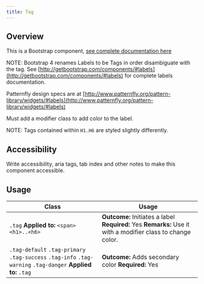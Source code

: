 ```yaml
---
title: Tag
---
```

## Overview

This is a Bootstrap component, [see complete documentation here](http://v4-alpha.getbootstrap.com/components/tag/)

NOTE: Bootstrap 4 renames Labels to be Tags in order disambiguate with the <label> tag. See [http://getbootstrap.com/components/#labels](http://getbootstrap.com/components/#labels) for complete labels documentation.

Patternfly design specs are at [http://www.patternfly.org/pattern-library/widgets/#labels](http://www.patternfly.org/pattern-library/widgets/#labels)

Must add a modifier class to add color to the label.

NOTE: Tags contained within `H1`..`H6` are styled slightly differently.

## Accessibility

Write accessibility, aria tags, tab index and other notes to make this component accessible.

## Usage

| Class | Usage |
| -- | -- |
| `.tag` **Applied to:** `<span>` `<h1>..<h6>` |  **Outcome:** Initiates a label **Required:** Yes **Remarks:** Use it with a modifier class to change color. |
| `.tag-default` `.tag-primary` `.tag-success` `.tag-info` `.tag-warning` `.tag-danger` **Applied to:** `.tag` | **Outcome:** Adds secondary color **Required:** Yes |
